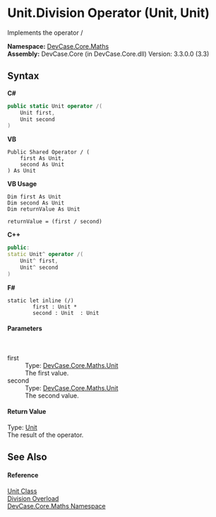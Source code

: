 # Unit.Division Operator (Unit, Unit)
 

Implements the operator /

**Namespace:**&nbsp;<a href="N_DevCase_Core_Maths">DevCase.Core.Maths</a><br />**Assembly:**&nbsp;DevCase.Core (in DevCase.Core.dll) Version: 3.3.0.0 (3.3)

## Syntax

**C#**<br />
``` C#
public static Unit operator /(
	Unit first,
	Unit second
)
```

**VB**<br />
``` VB
Public Shared Operator / ( 
	first As Unit,
	second As Unit
) As Unit
```

**VB Usage**<br />
``` VB Usage
Dim first As Unit
Dim second As Unit
Dim returnValue As Unit

returnValue = (first / second)
```

**C++**<br />
``` C++
public:
static Unit^ operator /(
	Unit^ first, 
	Unit^ second
)
```

**F#**<br />
``` F#
static let inline (/)
        first : Unit * 
        second : Unit  : Unit
```


#### Parameters
&nbsp;<dl><dt>first</dt><dd>Type: <a href="T_DevCase_Core_Maths_Unit">DevCase.Core.Maths.Unit</a><br />The first value.</dd><dt>second</dt><dd>Type: <a href="T_DevCase_Core_Maths_Unit">DevCase.Core.Maths.Unit</a><br />The second value.</dd></dl>

#### Return Value
Type: <a href="T_DevCase_Core_Maths_Unit">Unit</a><br />The result of the operator.

## See Also


#### Reference
<a href="T_DevCase_Core_Maths_Unit">Unit Class</a><br /><a href="Overload_DevCase_Core_Maths_Unit_op_Division">Division Overload</a><br /><a href="N_DevCase_Core_Maths">DevCase.Core.Maths Namespace</a><br />